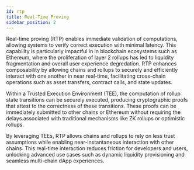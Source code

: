 ```yaml
---
id: rtp
title: Real-Time Proving
sidebar_position: 2
---
```


Real-time proving (RTP) enables immediate validation of computations, allowing systems to verify correct execution with minimal latency. This capability is particularly impactful in in blockchain ecosystems such as Ethereum, where the proliferation of layer 2 rollups has led to liquidity fragmentation and overall user experience degredation. RTP enhances composability by allowing chains and rollups to securely and efficiently interact with one another in near real-time, facilitating cross-chain operations such as asset transfers, contract calls, and state updates.

Within a Trusted Execution Environment (TEE), the computation of rollup state transitions can be securely executed, producing cryptographic proofs that attest to the correctness of these transitions. These proofs can be immediately submitted to other chains or Ethereum without requiring the delays associated with traditional mechanisms like ZK rollups or optimistic rollups.

By leveraging TEEs, RTP allows chains and rollups to rely on less trust assumptions while enabling near-instantaneous interaction with other chains. This real-time interaction reduces friction for developers and users, unlocking advanced use cases such as dynamic liquidity provisioning and seamless multi-chain dApp experiences.